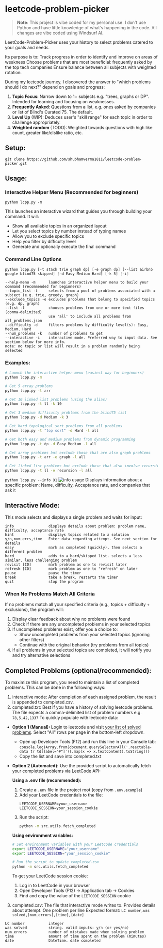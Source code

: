 # leetcode-problem-picker

> **Note:** This project is vibe coded for my personal use. I don't use Python and have little knowledge of what's happening in the code. All changes are vibe coded using Windsurf AI.

LeetCode-Problem-Picker uses your history to select problems catered to your goals and needs.

Its purpose is to:
Track progress in order to identify and improve on areas of weakness
Choose problems that are most beneficial: frequently asked by the top tech companies
Ensure balance between all subjects with weighted rotation.

During my leetcode journey, I discovered the answer to "which problems should I do next?" depend on goals and progress:

1. **Topic Focus**: Narrow down to 1+ subjects e.g. "trees, graphs or DP". Intended for learning and focusing on weaknesses.
2. **Frequently Asked**: Questions from a list, e.g. ones asked by companies or list of Blind's Curated 75. The default.
3. **Level Up** (WIP): Deduces user's "skill range" for each topic in order to challenge appropriately.
4. **Weighted random** (TODO): Weighted towards questions with high like count, greater like/dislike ratio, etc.

## Setup:

`git clone https://github.com/shubhamverma1811/leetcode-problem-picker.git`

## Usage:

### Interactive Helper Menu (Recommended for beginners)

`python lcpp.py -m`

This launches an interactive wizard that guides you through building your command. It will:

- Show all available topics in an organized layout
- Let you select topics by number instead of typing names
- Allow you to exclude specific topics
- Help you filter by difficulty level
- Generate and optionally execute the final command

### Command Line Options

`python lcpp.py [-t stack trie graph dp] [-e graph dp] [--list airbnb google blind75 skipped] [-d Easy Medium Hard] [-k 5] [-i]`

```
--help-menu -m      launches interactive helper menu to build your command (recommended for beginners)
--topic_list -t     selects from a pool of problems associated with a subject (e.g. trie, greedy, graph)
--exclude_topics -e excludes problems that belong to specified topics (e.g. dp, graph)
--list -l           chooses problems from one or more text files (comma-delimited)
                    use 'all' to include all problems from all_problems.json
--difficulty -d     filters problems by difficulty level(s): Easy, Medium, Hard
--num_problems -k   number of problems to get
--interactive -i    interactive mode. Preferred way to input data. See section below for more info.
note: no topic or list will result in a problem randomly being selected
```

### Examples:

```bash
# Launch the interactive helper menu (easiest way for beginners)
python lcpp.py -m

# Get 5 array problems
python lcpp.py -t arr

# Get 10 linked list problems (using the alias)
python lcpp.py -t ll -k 10

# Get 3 medium difficulty problems from the blind75 list
python lcpp.py -d Medium -k 3

# Get hard topological sort problems from all problems
python lcpp.py -t "top sort" -d Hard -l all

# Get both easy and medium problems from dynamic programming
python lcpp.py -t dp -d Easy Medium -l all

# Get array problems but exclude those that are also graph problems
python lcpp.py -t arr -e graph -l all

# Get linked list problems but exclude those that also involve recursion
python lcpp.py -t ll -e recursion -l all
```

`python lcpp.py --info 91`
![info usage](https://i.ibb.co/z7ndhVQ/Screen-Shot-2021-05-25-at-4-06-30-PM.png)
Displays information about a specific problem: Name, difficulty, Acceptance rate, and companies that ask it

## Interactive Mode:

This mode selects and displays a single problem and waits for input:

```
info                displays details about problem: problem name, difficulty, acceptance rate
hint                displays topics related to a solution
y/n,num_errs,time   Enter data regarding attempt. See next section for details
easy                mark as completed (quickly), then selects a different problem
hard                adds to a hard/skipped list. selects a less similar, less challenging problem
revisit [ID]        mark problem as one to revisit later
refresh [ID]        mark problem as one to "refresh" on later
pause               pause the timer
break               take a break. restarts the timer
quit                stop the program
```

### When No Problems Match All Criteria

If no problems match all your specified criteria (e.g., topics + difficulty + exclusions), the program will:

1. Display clear feedback about why no problems were found
2. Check if there are any uncompleted problems in your selected topics
3. If uncompleted problems exist, offer you a choice to:
   - Show uncompleted problems from your selected topics (ignoring other filters)
   - Continue with the original behavior (try problems from all topics)
4. If all problems in your selected topics are completed, it will notify you and try alternative selections

## Completed Problems (optional/recommended):

To maximize this program, you need to maintain a list of completed problems. This can be done in the following ways:

1. interactive mode: After completion of each assigned problem, the result is appended to completed.csv.
2. completed.txt: Best if you have a history of solving leetcode problems. The file expects a comma-delimited list of problem numbers e.g. `78,5,42,1337`
   To quickly populate with leetcode data:

- **Option 1 (Manual):** Login to leetcode and visit [your list of solved problems](https://leetcode.com/problemset/all/?status=Solved). Select "All" rows per page in the bottom-left dropdown.
  - Open up Developer Tools (F12) and run this line in your Console tab:
    `console.log(Array.from(document.querySelectorAll('.reactable-data tr td[label="#"]')).map(x => x.textContent).toString())`
  - Copy the list and save into completed.txt

- **Option 2 (Automated):** Use the provided script to automatically fetch your completed problems via LeetCode API:

  **Using a .env file (recommended):**
  1. Create a `.env` file in the project root (copy from `.env.example`)
  2. Add your LeetCode credentials to the file:
     ```
     LEETCODE_USERNAME=your_username
     LEETCODE_SESSION=your_session_cookie
     ```
  3. Run the script:
     ```bash
     python -m src.utils.fetch_completed
     ```

  **Using environment variables:**
  ```bash
  # Set environment variables with your LeetCode credentials
  export LEETCODE_USERNAME="your_username"
  export LEETCODE_SESSION="your_session_cookie"

  # Run the script to update completed.csv
  python -m src.utils.fetch_completed
  ```

  To get your LeetCode session cookie:
  1. Log in to LeetCode in your browser
  2. Open Developer Tools (F12) → Application tab → Cookies
  3. Find and copy the value of the `LEETCODE_SESSION` cookie

3. completed.csv: The file that interactive mode writes to. Provides details about attempt. One problem per line
   Expected format: `LC number,was solved,[num_errors],[time],[date]`

```
LC number           integer
was solved          string. valid inputs: y/n (or yes/no)
num_errors          number of mistakes made when solving problem
time                amount of time spent on the problem (minutes)
date                DateTime. date completed
```
